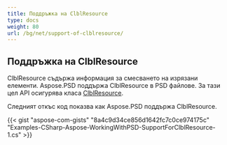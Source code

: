 ```yaml
---
title: Поддръжка на ClblResource
type: docs
weight: 80
url: /bg/net/support-of-clblresource/
---
```


## **Поддръжка на ClblResource**
ClblResource съдържа информация за смесването на изрязани елементи. Aspose.PSD поддържа ClblResource в PSD файлове. За тази цел API осигурява класа [ClblResource](https://reference.aspose.com/net/psd/aspose.psd.fileformats.psd.layers.layerresources/clblresource).

Следният откъс код показва как Aspose.PSD поддържа ClblResource.

{{< gist "aspose-com-gists" "8a4c9d34ce856d1642fc7c0ce974175c" "Examples-CSharp-Aspose-WorkingWithPSD-SupportForClblResource-1.cs" >}}

